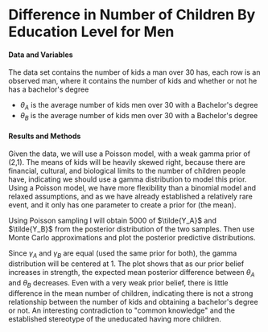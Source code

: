 # Difference in Number of Children By Education Level for Men

#### Data and Variables
The data set contains the number of kids a man over 30 has, each row is an observed man, where it contains the number of kids and whether or not he has a bachelor's degree

+ $\theta_A$ is the average number of kids men over 30 with a Bachelor's degree
+ $\theta_B$ is the average number of kids men over 30 with a Bachelor's degree

#### Results and Methods
Given the data, we will use a Poisson model, with a weak gamma prior of (2,1).  The means of kids will be heavily skewed right, because there are financial, cultural, and biological limits to the number of children people have, indicating we should use a gamma distribution to model this prior.  Using a Poisson model, we have more flexibility than a binomial model and relaxed assumptions, and as we have already established a relatively rare event, and it only has one parameter to create a prior for (the mean).

Using Poisson sampling I will obtain 5000 of $\tilde{Y_A}$ and $\tilde{Y_B}$ from the posterior distribution of the two samples.  Then use Monte Carlo approximations and plot the posterior predictive distributions.

Since $\gamma_A$ and $\gamma_B$ are equal (used the same prior for both), the gamma distribution will be centered at 1.  The plot shows that as our prior belief increases in strength, the expected mean posterior difference between $\theta_A$ and $\theta_B$ decreases.  Even with a very weak prior belief, there is little difference in the mean number of children, indicating there is not a strong relationship between the number of kids and obtaining a bachelor's degree or not.  An interesting contradiction to "common knowledge" and the established stereotype of the uneducated having more children.









